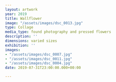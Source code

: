 ```yaml
---
layout: artwork
year: 2019
title: Wallflower
image: "/assets/images/dsc_0013.jpg"
type: Collage
media_type: found photography and pressed flowers
description: ''
dimensions: varied sizes
exhibition: ''
images:
- "/assets/images/dsc_0007.jpg"
- "/assets/images/dsc_0011.jpg"
- "/assets/images/dsc_0004.jpg"
date: 2019-07-31T23:00:00.000+00:00

---
```

